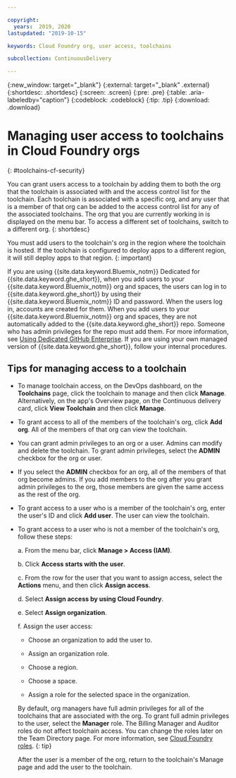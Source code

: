 ```yaml
---

copyright:
  years:  2019, 2020
lastupdated: "2019-10-15"

keywords: Cloud Foundry org, user access, toolchains

subcollection: ContinuousDelivery

---
```


{:new_window: target="_blank"}
{:external: target="_blank" .external}
{:shortdesc: .shortdesc}
{:screen: .screen}
{:pre: .pre}
{:table: .aria-labeledby="caption"}
{:codeblock: .codeblock}
{:tip: .tip}
{:download: .download}


# Managing user access to toolchains in Cloud Foundry orgs
{: #toolchains-cf-security}

You can grant users access to a toolchain by adding them to both the org that the toolchain is associated with and the access control list for the toolchain. Each toolchain is associated with a specific org, and any user that is a member of that org can be added to the access control list for any of the associated toolchains. The org that you are currently working in is displayed on the menu bar. To access a different set of toolchains, switch to a different org.
{: shortdesc}

You must add users to the toolchain's org in the region where the toolchain is hosted. If the toolchain is configured to deploy apps to a different region, it will still deploy apps to that region.
{: important}

If you are using {{site.data.keyword.Bluemix_notm}} Dedicated for {{site.data.keyword.ghe_short}}, when you add users to your {{site.data.keyword.Bluemix_notm}} org and spaces, the users can log in to {{site.data.keyword.ghe_short}} by using their {{site.data.keyword.Bluemix_notm}} ID and password. When the users log in, accounts are created for them. When you add users to your {{site.data.keyword.Bluemix_notm}} org and spaces, they are not automatically added to the {{site.data.keyword.ghe_short}} repo. Someone who has admin privileges for the repo must add them. For more information, see [Using Dedicated GitHub Enterprise](/docs/services/ghededicated?topic=ghededicated-getting-started). If you are using your own managed version of {{site.data.keyword.ghe_short}}, follow your internal procedures.

## Tips for managing access to a toolchain

* To manage toolchain access, on the DevOps dashboard, on the **Toolchains** page, click the toolchain to manage and then click **Manage**. Alternatively, on the app's Overview page, on the Continuous delivery card, click **View Toolchain** and then click **Manage**.

* To grant access to all of the members of the toolchain's org, click **Add org**. All of the members of that org can view the toolchain.

* You can grant admin privileges to an org or a user. Admins can modify and delete the toolchain. To grant admin privileges, select the **ADMIN** checkbox for the org or user.

* If you select the **ADMIN** checkbox for an org, all of the members of that org become admins. If you add members to the org after you grant admin privileges to the org, those members are given the same access as the rest of the org.

* To grant access to a user who is a member of the toolchain's org, enter the user's ID and click **Add user**. The user can view the toolchain.

* To grant access to a user who is not a member of the toolchain's org, follow these steps:

   a. From the menu bar, click **Manage > Access (IAM)**.

   b. Click **Access starts with the user**.
   
   c. From the row for the user that you want to assign access, select the **Actions** menu, and then click **Assign access**.
   
   d. Select **Assign access by using Cloud Foundry**.

   e. Select **Assign organization**.

   f. Assign the user access:

     * Choose an organization to add the user to.

     * Assign an organization role.

     * Choose a region.

     * Choose a space.

     * Assign a role for the selected space in the organization.

     By default, org managers have full admin privileges for all of the toolchains that are associated with the org. To grant full admin privileges to the user, select the **Manager** role. The Billing Manager and Auditor roles do not affect toolchain access. You can change the roles later on the Team Directory page. For more information, see [Cloud Foundry roles](/docs/iam?topic=iam-cfaccess#cfaccess).
     {: tip}

   After the user is a member of the org, return to the toolchain's Manage page and add the user to the toolchain.  
